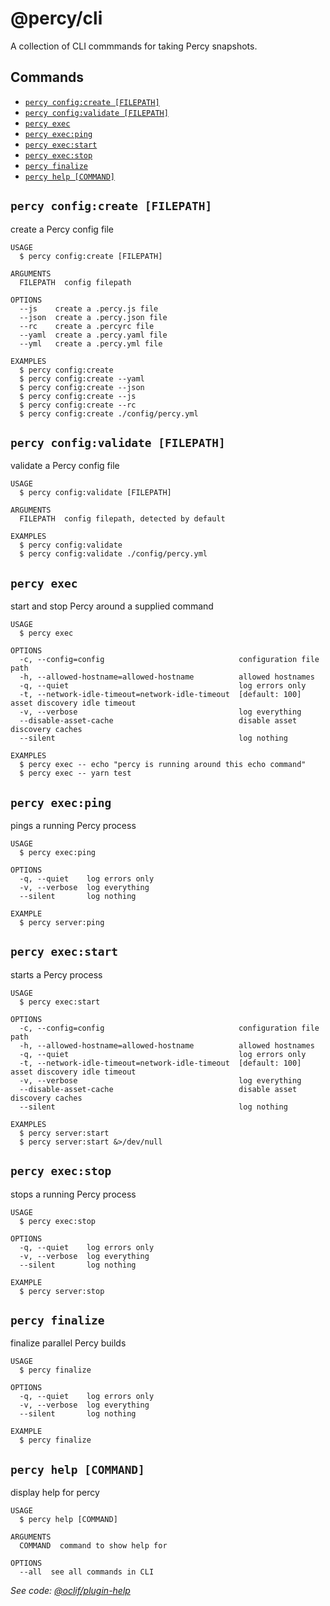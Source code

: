 # @percy/cli

A collection of CLI commmands for taking Percy snapshots.

## Commands
<!-- commands -->
* [`percy config:create [FILEPATH]`](#percy-configcreate-filepath)
* [`percy config:validate [FILEPATH]`](#percy-configvalidate-filepath)
* [`percy exec`](#percy-exec)
* [`percy exec:ping`](#percy-execping)
* [`percy exec:start`](#percy-execstart)
* [`percy exec:stop`](#percy-execstop)
* [`percy finalize`](#percy-finalize)
* [`percy help [COMMAND]`](#percy-help-command)

## `percy config:create [FILEPATH]`

create a Percy config file

```
USAGE
  $ percy config:create [FILEPATH]

ARGUMENTS
  FILEPATH  config filepath

OPTIONS
  --js    create a .percy.js file
  --json  create a .percy.json file
  --rc    create a .percyrc file
  --yaml  create a .percy.yaml file
  --yml   create a .percy.yml file

EXAMPLES
  $ percy config:create
  $ percy config:create --yaml
  $ percy config:create --json
  $ percy config:create --js
  $ percy config:create --rc
  $ percy config:create ./config/percy.yml
```

## `percy config:validate [FILEPATH]`

validate a Percy config file

```
USAGE
  $ percy config:validate [FILEPATH]

ARGUMENTS
  FILEPATH  config filepath, detected by default

EXAMPLES
  $ percy config:validate
  $ percy config:validate ./config/percy.yml
```

## `percy exec`

start and stop Percy around a supplied command

```
USAGE
  $ percy exec

OPTIONS
  -c, --config=config                              configuration file path
  -h, --allowed-hostname=allowed-hostname          allowed hostnames
  -q, --quiet                                      log errors only
  -t, --network-idle-timeout=network-idle-timeout  [default: 100] asset discovery idle timeout
  -v, --verbose                                    log everything
  --disable-asset-cache                            disable asset discovery caches
  --silent                                         log nothing

EXAMPLES
  $ percy exec -- echo "percy is running around this echo command"
  $ percy exec -- yarn test
```

## `percy exec:ping`

pings a running Percy process

```
USAGE
  $ percy exec:ping

OPTIONS
  -q, --quiet    log errors only
  -v, --verbose  log everything
  --silent       log nothing

EXAMPLE
  $ percy server:ping
```

## `percy exec:start`

starts a Percy process

```
USAGE
  $ percy exec:start

OPTIONS
  -c, --config=config                              configuration file path
  -h, --allowed-hostname=allowed-hostname          allowed hostnames
  -q, --quiet                                      log errors only
  -t, --network-idle-timeout=network-idle-timeout  [default: 100] asset discovery idle timeout
  -v, --verbose                                    log everything
  --disable-asset-cache                            disable asset discovery caches
  --silent                                         log nothing

EXAMPLES
  $ percy server:start
  $ percy server:start &>/dev/null
```

## `percy exec:stop`

stops a running Percy process

```
USAGE
  $ percy exec:stop

OPTIONS
  -q, --quiet    log errors only
  -v, --verbose  log everything
  --silent       log nothing

EXAMPLE
  $ percy server:stop
```

## `percy finalize`

finalize parallel Percy builds

```
USAGE
  $ percy finalize

OPTIONS
  -q, --quiet    log errors only
  -v, --verbose  log everything
  --silent       log nothing

EXAMPLE
  $ percy finalize
```

## `percy help [COMMAND]`

display help for percy

```
USAGE
  $ percy help [COMMAND]

ARGUMENTS
  COMMAND  command to show help for

OPTIONS
  --all  see all commands in CLI
```

_See code: [@oclif/plugin-help](https://github.com/oclif/plugin-help/blob/v2.2.3/src/commands/help.ts)_
<!-- commandsstop -->
